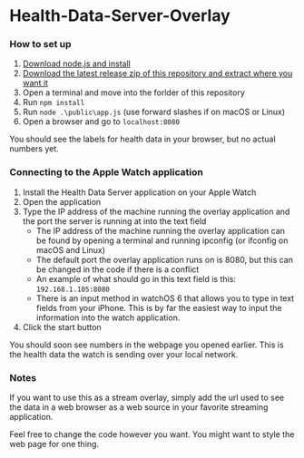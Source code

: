 # Health-Data-Server-Overlay
### How to set up
1. [Download node.js and install](https://nodejs.org)
2. [Download the latest release zip of this repository and extract where you want it](https://github.com/Rexios80/Health-Data-Server-Overlay/releases)
3. Open a terminal and move into the forlder of this repository
4. Run `npm install`
5. Run `node .\public\app.js` (use forward slashes if on macOS or Linux)
6. Open a browser and go to `localhost:8080`

You should see the labels for health data in your browser, but no actual numbers yet.

### Connecting to the Apple Watch application
1. Install the Health Data Server application on your Apple Watch
2. Open the application
3. Type the IP address of the machine running the overlay application and the port the server is running at into the text field
   - The IP address of the machine running the overlay application can be found by opening a terminal and running ipconfig (or ifconfig on macOS and Linux)
   - The default port the overlay application runs on is 8080, but this can be changed in the code if there is a conflict
   - An example of what should go in this text field is this: `192.168.1.105:8080`
   - There is an input method in watchOS 6 that allows you to type in text fields from your iPhone. This is by far the easiest way to input the information into the watch application.
4. Click the start button

You should soon see numbers in the webpage you opened earlier. This is the health data the watch is sending over your local network.

### Notes
If you want to use this as a stream overlay, simply add the url used to see the data in a web browser as a web source in your favorite streaming application.

Feel free to change the code however you want. You might want to style the web page for one thing.
